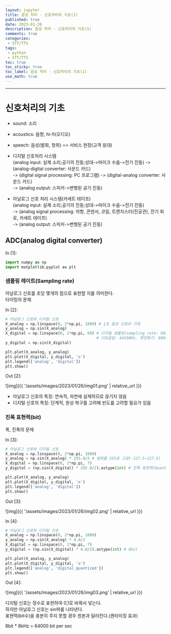 ```yaml
---
layout: jupyter
title: 음성 처리 - 신호처리의 기초(1)
published: true
date: 2023-01-26
description: 음성 처리 - 신호처리의 기초(1)
comments: true
categories:
 - STT/TTS
tags:
 - python
 - STT/TTS
toc: true
toc_sticky: true
toc_label: 음성 처리 - 신호처리의 기초(1)
use_math: true
---
```

---
# 신호처리의 기초

* sound: 소리
* acoustics: 음향, hi-fi(오디오)
* speech: 음성(발화, 청취) => 서비스 현장(고객 응대)

* 디지털 신호처리 시스템  
(analog input: 실제 소리;공기의 진동;성대->마이크 수음->전기 진동) -> (analog-digital converter: 사운드 카드)  
-> (digital signal processing: PC 프로그램) -> (digital-analog converter: 사운드 카드)  
-> (analog output: 스피커->변형된 공기 진동)

* 아날로그 신호 처리 시스템(카세트 테이프)  
(analog input: 실제 소리;공기의 진동;성대->마이크 수음->전기 진동)  
-> (analog signal processing: 저항, 콘덴서, 코일, 트랜지스터(진공관), 전기 회로, 카세트 테이프)  
-> (analog output: 스피커->변형된 공기 진동)

## ADC(analog digital converter)

<div class="in_prompt">
In&nbsp;[1]:
</div>

<div class="input_area" markdown="1">

```python
import numpy as np
import matplotlib.pyplot as plt
```

</div>

### 샘플링 레이트(Sampling rate)
아날로그 신호를 초당 몇개의 점으로 표현할 지를 의미한다.  
타이밍의 문제

<div class="in_prompt">
In&nbsp;[2]:
</div>

<div class="input_area" markdown="1">

```python
# 아날로그 신호와 디지털 신호
X_analog = np.linspace(0, 2*np.pi, 1000) # 1초 음성 신호라 가정
y_analog = np.sin(X_analog)
X_digital = np.linspace(0, 2*np.pi, 60) # 디지털 샘플링(sampling rate: 60Hz), 초당 몇개의 점으로 표현하는지
                                        # (CD음질: 44100Hz, 옛전화기: 8000Hz, 음성: 16000Hz, 고급장비: 192000Hz)
y_digital = np.sin(X_digital)

plt.plot(X_analog, y_analog)
plt.plot(X_digital, y_digital, 'o')
plt.legend(['analog', 'digital'])
plt.show()
```

</div>

<div class="output_prompt">
Out&nbsp;[2]:
</div>


    
![img]({{ '/assets/images/2023/01/26/img01.png' | relative_url }})
    


* 아날로그 신호의 특징: 연속적, 자연에 실제하므로 끊기지 않음
* 디지털 신호의 특징: 단계적, 원상 복구를 고려해 빈도를 고려할 필요가 있음

### 진폭 표현력(bit)
폭, 진폭의 문제

<div class="in_prompt">
In&nbsp;[3]:
</div>

<div class="input_area" markdown="1">

```python
# 아날로그 신호와 디지털 신호
X_analog = np.linspace(0, 2*np.pi, 1000)
y_analog = np.sin(X_analog) * 255.0/2 # 범위를 255로 고정(-127.5~127.5)
X_digital = np.linspace(0, 2*np.pi, 7)
y_digital = (np.sin(X_digital) * 255.0/2).astype(int) # 진폭 표현력(Quantize;양자화) 8bit, 16bit, 24bit

plt.plot(X_analog, y_analog)
plt.plot(X_digital, y_digital, 'o')
plt.legend(['analog', 'digital'])
plt.show()
```

</div>

<div class="output_prompt">
Out&nbsp;[3]:
</div>


    
![img]({{ '/assets/images/2023/01/26/img02.png' | relative_url }})
    


<div class="in_prompt">
In&nbsp;[4]:
</div>

<div class="input_area" markdown="1">

```python
# 아날로그 신호와 디지털 신호
X_analog = np.linspace(0, 2*np.pi, 1000)
y_analog = np.sin(X_analog) * 4.0/2
X_digital = np.linspace(0, 2*np.pi, 7)
y_digital = (np.sin(X_digital) * 4.0/2).astype(int) # 4bit

plt.plot(X_analog, y_analog)
plt.plot(X_digital, y_digital, 'o')
plt.legend(['analog', 'digital_quantized'])
plt.show()
```

</div>

<div class="output_prompt">
Out&nbsp;[4]:
</div>


    
![img]({{ '/assets/images/2023/01/26/img03.png' | relative_url }})
    


디지털 신호는 정수로 표현하여 0,1로 바꿔서 넣는다.  
하지만 아날로그 신호는 sin파를 나타낸다.  
표현력(bit수)을 충분히 주지 못할 경우 원본과 달라진다.(퀀타이징 효과)

8bit * 8kHz = 64000 bit per sec
